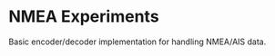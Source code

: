 NMEA Experiments
================

Basic encoder/decoder implementation for handling NMEA/AIS data.
